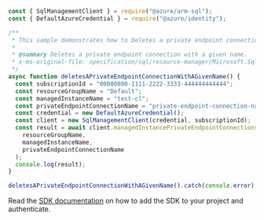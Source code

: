 ```javascript
const { SqlManagementClient } = require("@azure/arm-sql");
const { DefaultAzureCredential } = require("@azure/identity");

/**
 * This sample demonstrates how to Deletes a private endpoint connection with a given name.
 *
 * @summary Deletes a private endpoint connection with a given name.
 * x-ms-original-file: specification/sql/resource-manager/Microsoft.Sql/preview/2020-11-01-preview/examples/ManagedInstancePrivateEndpointConnectionDelete.json
 */
async function deletesAPrivateEndpointConnectionWithAGivenName() {
  const subscriptionId = "00000000-1111-2222-3333-444444444444";
  const resourceGroupName = "Default";
  const managedInstanceName = "test-cl";
  const privateEndpointConnectionName = "private-endpoint-connection-name";
  const credential = new DefaultAzureCredential();
  const client = new SqlManagementClient(credential, subscriptionId);
  const result = await client.managedInstancePrivateEndpointConnections.beginDeleteAndWait(
    resourceGroupName,
    managedInstanceName,
    privateEndpointConnectionName
  );
  console.log(result);
}

deletesAPrivateEndpointConnectionWithAGivenName().catch(console.error);
```

Read the [SDK documentation](https://github.com/Azure/azure-sdk-for-js/blob/%40azure%2Farm-sql_9.0.1/sdk/sql/arm-sql/README.md) on how to add the SDK to your project and authenticate.
